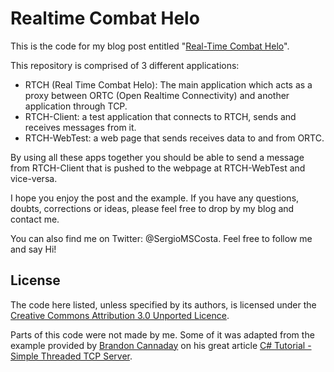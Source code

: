 # Realtime Combat Helo #
This is the code for my blog post entitled "[Real-Time Combat Helo](http://sergiocosta.me/post/48857493976/real-time-combat-helo)".

This repository is comprised of 3 different applications:

- RTCH (Real Time Combat Helo): The main application which acts as a proxy between ORTC (Open Realtime Connectivity) and another application through TCP.
- RTCH-Client: a test application that connects to RTCH, sends and receives messages from it.
- RTCH-WebTest: a web page that sends receives data to and from ORTC.

By using all these apps together you should be able to send a message from RTCH-Client that is pushed to the webpage at RTCH-WebTest and vice-versa.

I hope you enjoy the post and the example. If you have any questions, doubts, corrections or ideas, please feel free to drop by my blog and contact me.

You can also find me on Twitter: @SergioMSCosta. Feel free to follow me and say Hi!

## License ##
The code here listed, unless specified by its authors, is licensed under the [Creative Commons Attribution 3.0 Unported Licence](http://creativecommons.org/licenses/by/3.0/deed.en_US).

Parts of this code were not made by me. Some of it was adapted from the example provided by [Brandon Cannaday](http://tech.pro/BrandonCannaday/blog) on his great article [C# Tutorial - Simple Threaded TCP Server](http://tech.pro/tutorial/704/csharp-tutorial-simple-threaded-tcp-server).